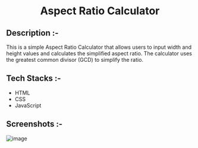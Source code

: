 # <p align="center">Aspect Ratio Calculator</p>

## Description :-

This is a simple Aspect Ratio Calculator that allows users to input width and height values and calculates the simplified aspect ratio. The calculator uses the greatest common divisor (GCD) to simplify the ratio.

## Tech Stacks :-

- HTML
- CSS
- JavaScript

## Screenshots :-

![image](https://github.com/Rakesh9100/CalcDiverse/assets/73993775/63e9041c-1041-474b-a621-1c49fab10224)
